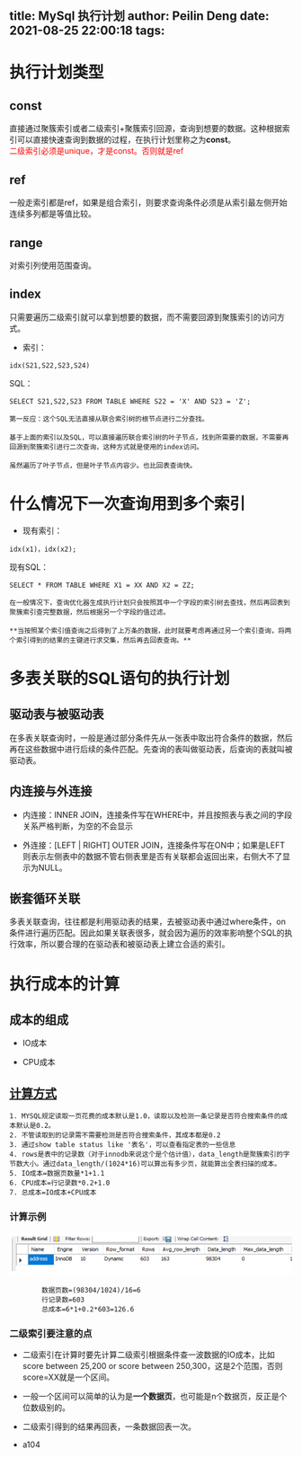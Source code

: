 title: MySql 执行计划
author: Peilin Deng
date: 2021-08-25 22:00:18
tags:
---
# 执行计划类型

## const

直接通过聚簇索引或者二级索引+聚簇索引回源，查询到想要的数据。这种根据索引可以直接快速查询到数据的过程，在执行计划里称之为**const**。    
<font color="red">二级索引必须是unique，才是const。否则就是ref</font>

## ref

一般走索引都是ref，如果是组合索引，则要求查询条件必须是从索引最左侧开始连续多列都是等值比较。    

## range

对索引列使用范围查询。

## index

只需要遍历二级索引就可以拿到想要的数据，而不需要回源到聚簇索引的访问方式。
+ 索引：  
```
idx(S21,S22,S23,S24)
```
SQL：
```
SELECT S21,S22,S23 FROM TABLE WHERE S22 = 'X' AND S23 = 'Z'; 
 ```
	第一反应：这个SQL无法直接从联合索引树的根节点进行二分查找。  
    
	基于上面的索引以及SQL，可以直接遍历联合索引树的叶子节点，找到所需要的数据，不需要再回源到聚簇索引进行二次查询，这种方式就是使用的index访问。  
    
	虽然遍历了叶子节点，但是叶子节点内容少。也比回表查询快。



<!-- more -->
# 什么情况下一次查询用到多个索引
+ 现有索引：
```
idx(x1)，idx(x2);
```
现有SQL：
```
SELECT * FROM TABLE WHERE X1 = XX AND X2 = ZZ;
```
	在一般情况下，查询优化器生成执行计划只会按照其中一个字段的索引树去查找，然后再回表到聚簇索引查完整数据，然后根据另一个字段的值过滤。  
    
	**当按照某个索引值查询之后得到了上万条的数据，此时就要考虑再通过另一个索引查询，将两个索引得到的结果的主键进行求交集，然后再去回表查询。**

# 多表关联的SQL语句的执行计划

## 驱动表与被驱动表

在多表关联查询时，一般是通过部分条件先从一张表中取出符合条件的数据，然后再在这些数据中进行后续的条件匹配。先查询的表叫做驱动表，后查询的表就叫被驱动表。


## 内连接与外连接

+ 内连接：INNER JOIN，连接条件写在WHERE中，并且按照表与表之间的字段关系严格判断，为空的不会显示

+ 外连接：[LEFT | RIGHT] OUTER JOIN，连接条件写在ON中；如果是LEFT则表示左侧表中的数据不管右侧表里是否有关联都会返回出来，右侧大不了显示为NULL。

## 嵌套循环关联

多表关联查询，往往都是利用驱动表的结果，去被驱动表中通过where条件，on条件进行遍历匹配。因此如果关联表很多，就会因为遍历的效率影响整个SQL的执行效率，所以要合理的在驱动表和被驱动表上建立合适的索引。

# 执行成本的计算

## 成本的组成

+ IO成本

+ CPU成本

## [计算方式](https://www.jianshu.com/p/aecdcc2babdd)

```
1. MYSQL规定读取一页花费的成本默认是1.0，读取以及检测一条记录是否符合搜索条件的成本默认是0.2。
2. 不管读取到的记录需不需要检测是否符合搜索条件，其成本都是0.2
3. 通过show table status like '表名'，可以查看指定表的一些信息
4. rows是表中的记录数（对于innodb来说这个是个估计值），data_length是聚簇索引的字节数大小。通过data_length/(1024*16)可以算出有多少页，就能算出全表扫描的成本。
5. IO成本=数据页数量*1+1.1
6. CPU成本=行记录数*0.2+1.0
7. 总成本=IO成本+CPU成本
```

### 计算示例

![](/images/img-62.png)
```
		数据页数=(98304/1024)/16=6    
		行记录数=603    
		总成本=6*1+0.2*603=126.6
```

### 二级索引要注意的点

+ 二级索引在计算时要先计算二级索引根据条件查一波数据的IO成本，比如score between 25,200 or score between 250,300，这是2个范围，否则score=XX就是一个区间。

+ 一般一个区间可以简单的认为是**一个数据页**，也可能是n个数据页，反正是个位数级别的。

+ 二级索引得到的结果再回表，一条数据回表一次。

+ a104